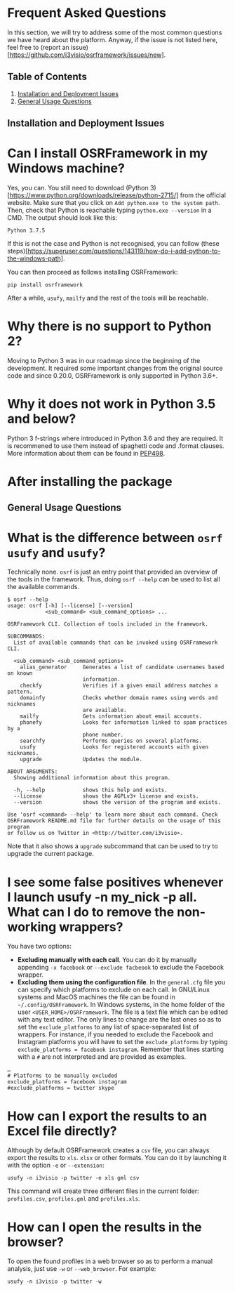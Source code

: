 Frequent Asked Questions
========================

In this section, we will try to address some of the most common questions we have heard about the platform.
Anyway, if the issue is not listed here, feel free to (report an issue)[https://github.com/i3visio/osrframework/issues/new].

Table of Contents
------------------

1. [Installation and Deployment Issues](#installation-and-deployment-issues)
2. [General Usage Questions](#general-usage-questions)

Installation and Deployment Issues
----------------------------------

# Can I install OSRFramework in my Windows machine?

Yes, you can.
You still need to download (Python 3)[https://www.python.org/downloads/release/python-2715/] from the official website.
Make sure that you click on `Add python.exe to the system path`.
Then, check that Python is reachable typing `python.exe --version` in a CMD.
The output should look like this:

```
Python 3.7.5
```

If this is not the case and Python is not recognised, you can follow (these steps)[https://superuser.com/questions/143119/how-do-i-add-python-to-the-windows-path].

You can then proceed as follows installing OSRFramework:

```
pip install osrframework
```

After a while, `usufy`, `mailfy` and the rest of the tools will be reachable.


# Why there is no support to Python 2?

Moving to Python 3 was in our roadmap since the beginning of the development.
It required some important changes from the original source code and since 0.20.0, OSRFramework is only supported in Python 3.6+.

# Why it does not work in Python 3.5 and below?

Python 3 f-strings where introduced in Python 3.6 and they are required.
It is recommened to use them instead of spaghetti code and .format clauses.
More information about them can be found in [PEP498](https://www.python.org/dev/peps/pep-0498/).

# After installing the package

General Usage Questions
-----------------------

# What is the difference between `osrf usufy` and `usufy`?

Technically none.
`osrf` is just an entry point that provided an overview of the tools in the framework.
Thus, doing `osrf --help` can be used to list all the available commands.

```
$ osrf --help
usage: osrf [-h] [--license] [--version]
            <sub_command> <sub_command_options> ...

OSRFramework CLI. Collection of tools included in the framework.

SUBCOMMANDS:
  List of available commands that can be invoked using OSRFramework CLI.

  <sub_command> <sub_command_options>
    alias_generator     Generates a list of candidate usernames based on known
                        information.
    checkfy             Verifies if a given email address matches a pattern.
    domainfy            Checks whether domain names using words and nicknames
                        are available.
    mailfy              Gets information about email accounts.
    phonefy             Looks for information linked to spam practices by a
                        phone number.
    searchfy            Performs queries on several platforms.
    usufy               Looks for registered accounts with given nicknames.
    upgrade             Updates the module.

ABOUT ARGUMENTS:
  Showing additional information about this program.

  -h, --help            shows this help and exists.
  --license             shows the AGPLv3+ license and exists.
  --version             shows the version of the program and exists.

Use 'osrf <command> --help' to learn more about each command. Check
OSRFramework README.md file for further details on the usage of this program
or follow us on Twitter in <http://twitter.com/i3visio>.
```

Note that it also shows a `upgrade` subcommand that can be used to try to upgrade the current package.

# I see some false positives whenever I launch usufy -n my_nick -p all. What can I do to remove the non-working wrappers?

You have two options:

- **Excluding manually with each call**. You can do it by manually appending `-x facebook` or `--exclude facbeook` to exclude the Facebook wrapper.
- **Excluding them using the configuration file**. In the `general.cfg` file you can specify which platforms to exclude on each call. In GNU/Linux systems and MacOS machines the file can be found in `~/.config/OSRFramework`. In Windows systems, in the home folder of the user `<USER_HOME>/OSRFramework`. The file is a text file which can be edited with any text editor. The only lines to change are the last ones so as to set the  `exclude_platforms` to any list of space-separated list of wrappers. For instance, if you needed to exclude the Facebook and Instagram platforms you will have to set the `exclude_platforms` by typing `exclude_platforms = facebook instagram`. Remember that lines starting with a `#` are not interpreted and are provided as examples.

```
…
# Platforms to be manually excluded
exclude_platforms = facebook instagram
#exclude_platforms = twitter skype
```

# How can I export the results to an Excel file directly?

Although by default OSRFramework creates a `csv` file, you can always export the results to `xls`. `xlsx` or other formats. You can do it by launching it with the option `-e` or `--extension`:

```
usufy -n i3visio -p twitter -e xls gml csv
```

This command will create three different files in the current folder: `profiles.csv`, `profiles.gml` and `profiles.xls`.

# How can I open the results in the browser?

To open the found profiles in a web browser so as to perform a manual analysis, just use `-w` or `--web_browser`. For example:

```
usufy -n i3visio -p twitter -w
```

